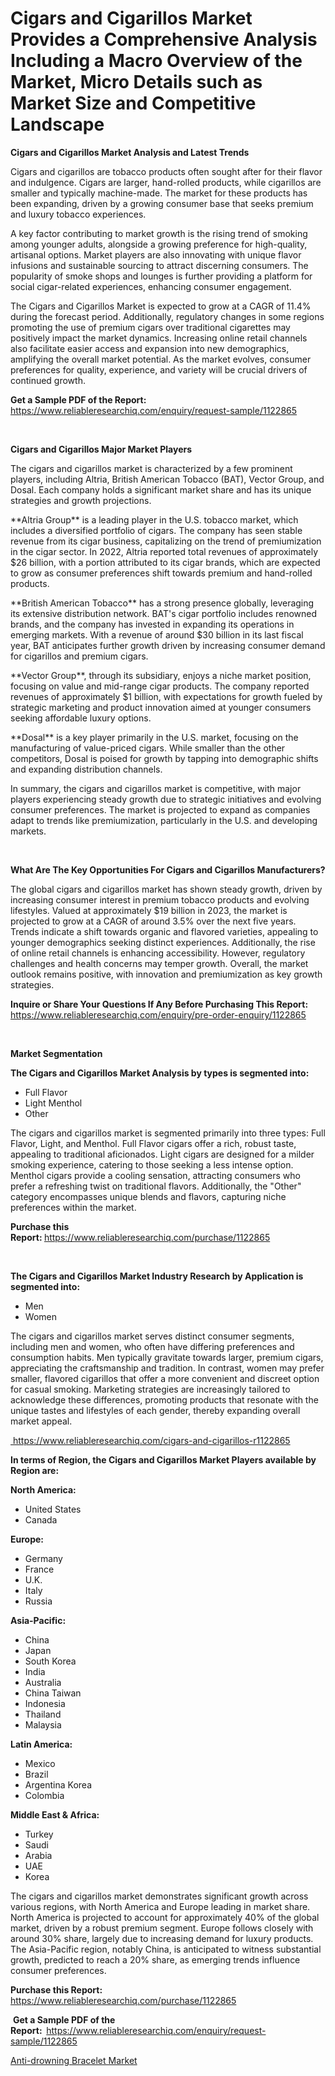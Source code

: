 <p><h1>Cigars and Cigarillos Market Provides a Comprehensive Analysis Including a Macro Overview of the Market, Micro Details such as Market Size and Competitive Landscape</h1></p><p><strong>Cigars and Cigarillos Market Analysis and Latest Trends</strong></p>
<p><p>Cigars and cigarillos are tobacco products often sought after for their flavor and indulgence. Cigars are larger, hand-rolled products, while cigarillos are smaller and typically machine-made. The market for these products has been expanding, driven by a growing consumer base that seeks premium and luxury tobacco experiences. </p><p>A key factor contributing to market growth is the rising trend of smoking among younger adults, alongside a growing preference for high-quality, artisanal options. Market players are also innovating with unique flavor infusions and sustainable sourcing to attract discerning consumers. The popularity of smoke shops and lounges is further providing a platform for social cigar-related experiences, enhancing consumer engagement.</p><p>The Cigars and Cigarillos Market is expected to grow at a CAGR of 11.4% during the forecast period. Additionally, regulatory changes in some regions promoting the use of premium cigars over traditional cigarettes may positively impact the market dynamics. Increasing online retail channels also facilitate easier access and expansion into new demographics, amplifying the overall market potential. As the market evolves, consumer preferences for quality, experience, and variety will be crucial drivers of continued growth.</p></p>
<p><strong>Get a Sample PDF of the Report:&nbsp;</strong> <a href="https://www.reliableresearchiq.com/enquiry/request-sample/1122865?utm_campaign=1896&utm_medium=2&utm_source=Github&utm_content=ia&utm_term=10022025&utm_id=cigars-and-cigarillos">https://www.reliableresearchiq.com/enquiry/request-sample/1122865</a></p>
<p>&nbsp;</p>
<p><strong>Cigars and Cigarillos Major Market Players</strong></p>
<p><p>The cigars and cigarillos market is characterized by a few prominent players, including Altria, British American Tobacco (BAT), Vector Group, and Dosal. Each company holds a significant market share and has its unique strategies and growth projections.</p><p>**Altria Group** is a leading player in the U.S. tobacco market, which includes a diversified portfolio of cigars. The company has seen stable revenue from its cigar business, capitalizing on the trend of premiumization in the cigar sector. In 2022, Altria reported total revenues of approximately $26 billion, with a portion attributed to its cigar brands, which are expected to grow as consumer preferences shift towards premium and hand-rolled products.</p><p>**British American Tobacco** has a strong presence globally, leveraging its extensive distribution network. BAT's cigar portfolio includes renowned brands, and the company has invested in expanding its operations in emerging markets. With a revenue of around $30 billion in its last fiscal year, BAT anticipates further growth driven by increasing consumer demand for cigarillos and premium cigars.</p><p>**Vector Group**, through its subsidiary, enjoys a niche market position, focusing on value and mid-range cigar products. The company reported revenues of approximately $1 billion, with expectations for growth fueled by strategic marketing and product innovation aimed at younger consumers seeking affordable luxury options.</p><p>**Dosal** is a key player primarily in the U.S. market, focusing on the manufacturing of value-priced cigars. While smaller than the other competitors, Dosal is poised for growth by tapping into demographic shifts and expanding distribution channels.</p><p>In summary, the cigars and cigarillos market is competitive, with major players experiencing steady growth due to strategic initiatives and evolving consumer preferences. The market is projected to expand as companies adapt to trends like premiumization, particularly in the U.S. and developing markets.</p></p>
<p>&nbsp;</p>
<p><strong>What Are The Key Opportunities For Cigars and Cigarillos Manufacturers?</strong></p>
<p><p>The global cigars and cigarillos market has shown steady growth, driven by increasing consumer interest in premium tobacco products and evolving lifestyles. Valued at approximately $19 billion in 2023, the market is projected to grow at a CAGR of around 3.5% over the next five years. Trends indicate a shift towards organic and flavored varieties, appealing to younger demographics seeking distinct experiences. Additionally, the rise of online retail channels is enhancing accessibility. However, regulatory challenges and health concerns may temper growth. Overall, the market outlook remains positive, with innovation and premiumization as key growth strategies.</p></p>
<p><strong>Inquire or Share Your Questions If Any Before Purchasing This Report:</strong> <a href="https://www.reliableresearchiq.com/enquiry/pre-order-enquiry/1122865?utm_campaign=1896&utm_medium=2&utm_source=Github&utm_content=ia&utm_term=10022025&utm_id=cigars-and-cigarillos">https://www.reliableresearchiq.com/enquiry/pre-order-enquiry/1122865</a></p>
<p>&nbsp;</p>
<p><strong>Market Segmentation</strong></p>
<p><strong>The Cigars and Cigarillos Market Analysis by types is segmented into:</strong></p>
<p><ul><li>Full Flavor</li><li>Light Menthol</li><li>Other</li></ul></p>
<p><p>The cigars and cigarillos market is segmented primarily into three types: Full Flavor, Light, and Menthol. Full Flavor cigars offer a rich, robust taste, appealing to traditional aficionados. Light cigars are designed for a milder smoking experience, catering to those seeking a less intense option. Menthol cigars provide a cooling sensation, attracting consumers who prefer a refreshing twist on traditional flavors. Additionally, the "Other" category encompasses unique blends and flavors, capturing niche preferences within the market.</p></p>
<p><strong>Purchase this Report:&nbsp;</strong><a href="https://www.reliableresearchiq.com/purchase/1122865?utm_campaign=1896&utm_medium=2&utm_source=Github&utm_content=ia&utm_term=10022025&utm_id=cigars-and-cigarillos">https://www.reliableresearchiq.com/purchase/1122865</a></p>
<p>&nbsp;</p>
<p><strong>The Cigars and Cigarillos Market Industry Research by Application is segmented into:</strong></p>
<p><ul><li>Men</li><li>Women</li></ul></p>
<p><p>The cigars and cigarillos market serves distinct consumer segments, including men and women, who often have differing preferences and consumption habits. Men typically gravitate towards larger, premium cigars, appreciating the craftsmanship and tradition. In contrast, women may prefer smaller, flavored cigarillos that offer a more convenient and discreet option for casual smoking. Marketing strategies are increasingly tailored to acknowledge these differences, promoting products that resonate with the unique tastes and lifestyles of each gender, thereby expanding overall market appeal.</p></p>
<p><a href="https://www.reliableresearchiq.com/cigars-and-cigarillos-r1122865?utm_campaign=1896&utm_medium=2&utm_source=Github&utm_content=ia&utm_term=10022025&utm_id=cigars-and-cigarillos">&nbsp;https://www.reliableresearchiq.com/cigars-and-cigarillos-r1122865</a></p>
<p><strong>In terms of Region, the Cigars and Cigarillos Market Players available by Region are:</strong></p>
<p>
    <p> <strong> North America: </strong>
        <ul>
            <li>United States</li>
            <li>Canada</li>
        </ul>
        </p> 
    <p> <strong> Europe: </strong>
        <ul>
            <li>Germany</li>
            <li>France</li>
            <li>U.K.</li>
            <li>Italy</li>
            <li>Russia</li>
        </ul>
        </p> 
    <p> <strong> Asia-Pacific: </strong>
        <ul>
            <li>China</li>
            <li>Japan</li>
            <li>South Korea</li>
            <li>India</li>
            <li>Australia</li>
            <li>China Taiwan</li>
            <li>Indonesia</li>
            <li>Thailand</li>
            <li>Malaysia</li>
        </ul>
        </p> 
    <p> <strong> Latin America: </strong>
        <ul>
            <li>Mexico</li>
            <li>Brazil</li>
            <li>Argentina Korea</li>
            <li>Colombia</li>
        </ul>
        </p> 
    <p> <strong> Middle East & Africa: </strong>
        <ul>
            <li>Turkey</li>
            <li>Saudi</li>
            <li>Arabia</li>
            <li>UAE</li>
            <li>Korea</li>
        </ul>
    </p>
    </p>
<p><p>The cigars and cigarillos market demonstrates significant growth across various regions, with North America and Europe leading in market share. North America is projected to account for approximately 40% of the global market, driven by a robust premium segment. Europe follows closely with around 30% share, largely due to increasing demand for luxury products. The Asia-Pacific region, notably China, is anticipated to witness substantial growth, predicted to reach a 20% share, as emerging trends influence consumer preferences.</p></p>
<p><strong>Purchase this Report: </strong><a href="https://www.reliableresearchiq.com/purchase/1122865?utm_campaign=1896&utm_medium=2&utm_source=Github&utm_content=ia&utm_term=10022025&utm_id=cigars-and-cigarillos">https://www.reliableresearchiq.com/purchase/1122865</a></p>
<p>&nbsp;<strong>Get a Sample PDF of the Report:&nbsp;&nbsp;</strong><a href="https://www.reliableresearchiq.com/enquiry/request-sample/1122865?utm_campaign=1896&utm_medium=2&utm_source=Github&utm_content=ia&utm_term=10022025&utm_id=cigars-and-cigarillos">https://www.reliableresearchiq.com/enquiry/request-sample/1122865</a></p>
<p><strong></strong></p>
<p><p><a href="https://github.com/liendlmbopda54/Market-Research-Report-List-1/blob/main/anti-drowning-bracelet-market.md?utm_campaign=1896&utm_medium=2&utm_source=Github&utm_content=ia&utm_term=10022025&utm_id=cigars-and-cigarillos">Anti-drowning Bracelet Market</a></p></p>